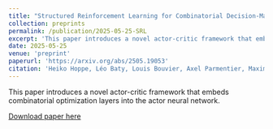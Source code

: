 ```yaml
---
title: "Structured Reinforcement Learning for Combinatorial Decision-Making"
collection: preprints
permalink: /publication/2025-05-25-SRL
excerpt: 'This paper introduces a novel actor-critic framework that embeds combinatorial optimization layers into the actor neural network.'
date: 2025-05-25
venue: 'preprint'
paperurl: 'https://arxiv.org/abs/2505.19053'
citation: 'Heiko Hoppe, Léo Baty, Louis Bouvier, Axel Parmentier, Maximilian Schiffer, "Structured Reinforcement Learning for Combinatorial Decision-Making"'
---
```


This paper introduces a novel actor-critic framework that embeds combinatorial optimization layers into the actor neural network.

[Download paper here](https://arxiv.org/abs/2505.19053)
